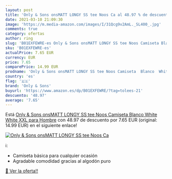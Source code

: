 ```yaml
---
layout: post
title: 'Only & Sons onsMATT LONGY SS tee Noos Ca al 48.97 % de descuento'
date: 2021-03-10 21:09:30
image: 'https://m.media-amazon.com/images/I/31Qcg9v2AmL._SL400_.jpg'
comments: true
category: ofertas
author: ring
slug: 'B01EXFEWRE-es Only & Sons onsMATT LONGY SS tee Noos Camiseta Blanco...'
sku: 'B01EXFEWRE-es'
actualPrice: 7.65 EUR
currency: EUR
price: 7.65
comparePrice: 14.99 EUR
prodname: 'Only & Sons onsMATT LONGY SS tee Noos Camiseta  Blanco  White White   XXL para Hombre'
country: 'es'
flag: '🇪🇸'
brand: 'Only & Sons'
buyurl: 'https://www.amazon.es/dp/B01EXFEWRE/?tag=tolees-21'
descuento: '48.97'
average: '7.65'
---
```


Está [Only & Sons onsMATT LONGY SS tee Noos Camiseta  Blanco  White White   XXL para Hombre](https://www.amazon.es/dp/B01EXFEWRE/?tag=tolees-21) con 48.97 de descuento por 7.65 EUR (original: 14.99 EUR) en el siguiente enlace!

[![Only & Sons onsMATT LONGY SS tee Noos Ca](https://m.media-amazon.com/images/I/31Qcg9v2AmL._SL400_.jpg)](https://www.amazon.es/dp/B01EXFEWRE/?tag=tolees-21)

ℹ️:

- Camiseta básica para cualquier ocasión
- Agradable comodidad gracias al algodón puro

[🛒 Ver la oferta!!](https://www.amazon.es/dp/B01EXFEWRE/?tag=tolees-21)
